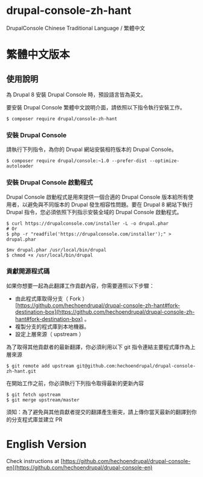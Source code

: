 # drupal-console-zh-hant
DrupalConsole Chinese Traditional Language / 繁體中文

# 繁體中文版本

## 使用說明

為 Drupal 8 安裝 Drupal Console 時，預設語言皆為英文。

要安裝 Drupal Console 繁體中文說明介面，請依照以下指令執行安裝工作。

```
$ composer require drupal/console-zh-hant
```

### 安裝 Drupal Console

請執行下列指令，為你的 Drupal 網站安裝相符版本的 Drupal Console。

```
$ composer require drupal/console:~1.0 --prefer-dist --optimize-autoloader
```

### 安裝 Drupal Console 啟動程式

Drupal Console 啟動程式是用來提供一個合適的 Drupal Console 版本給所有使用者，以避免與不同版本的 Drupal 發生相容性問題。要在 Drupal 8 網站下執行 Drupal 指令，您必須依照下列指示安裝全域的 Drupal Console 啟動程式。

```
$ curl https://drupalconsole.com/installer -L -o drupal.phar
# Or
$ php -r "readfile('https://drupalconsole.com/installer');" > drupal.phar

$mv drupal.phar /usr/local/bin/drupal
$ chmod +x /usr/local/bin/drupal
```

### 貢獻開源程式碼

如果你想要一起為此翻譯工作貢獻內容，你需要遵照以下步驟：

- 由此程式庫取得分支（ Fork ） [https://github.com/hechoendrupal/drupal-console-zh-hant#fork-destination-box](https://github.com/hechoendrupal/drupal-console-zh-hant#fork-destination-box) 。
- 複製分支的程式庫到本地機器。
- 設定上層來源（ upstream ）

為了取得其他貢獻者的最新翻譯，你必須利用以下 git 指令連結主要程式庫作為上層來源

```
$ git remote add upstream git@github.com:hechoendrupal/drupal-console-zh-hant.git
```

在開始工作之前，你必須執行下列指令取得最新的更新內容
```
$ git fetch upstream
$ git merge upstream/master
```

須知：為了避免與其他貢獻者提交的翻譯產生衝突，請上傳你當天最新的翻譯到你的分支程式庫並建立 PR

# English Version

Check instructions at [https://github.com/hechoendrupal/drupal-console-en](https://github.com/hechoendrupal/drupal-console-en)
